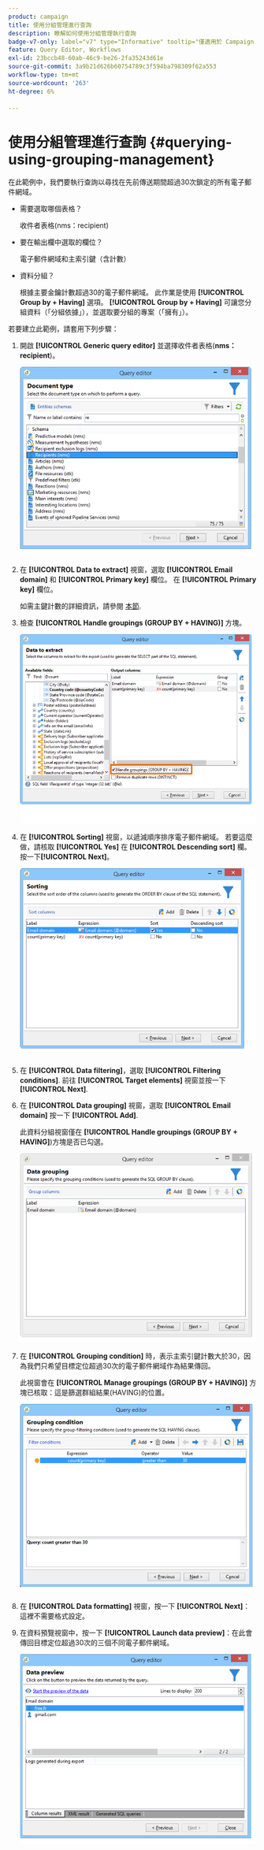 ```yaml
---
product: campaign
title: 使用分組管理進行查詢
description: 瞭解如何使用分組管理執行查詢
badge-v7-only: label="v7" type="Informative" tooltip="僅適用於 Campaign Classic v7"
feature: Query Editor, Workflows
exl-id: 23bccb48-60ab-46c9-be26-2fa35243d61e
source-git-commit: 3a9b21d626b60754789c3f594ba798309f62a553
workflow-type: tm+mt
source-wordcount: '263'
ht-degree: 6%

---
```


# 使用分組管理進行查詢 {#querying-using-grouping-management}



在此範例中，我們要執行查詢以尋找在先前傳送期間超過30次鎖定的所有電子郵件網域。

* 需要選取哪個表格？

  收件者表格(nms：recipient)

* 要在輸出欄中選取的欄位？

  電子郵件網域和主索引鍵（含計數）

* 資料分組？

  根據主要金鑰計數超過30的電子郵件網域。 此作業是使用 **[!UICONTROL Group by + Having]** 選項。 **[!UICONTROL Group by + Having]** 可讓您分組資料（「分組依據」），並選取要分組的專案（「擁有」）。

若要建立此範例，請套用下列步驟：

1. 開啟 **[!UICONTROL Generic query editor]** 並選擇收件者表格(**nms：recipient**)。

   ![](assets/query_editor_02.png)

1. 在 **[!UICONTROL Data to extract]** 視窗，選取 **[!UICONTROL Email domain]** 和 **[!UICONTROL Primary key]** 欄位。 在 **[!UICONTROL Primary key]** 欄位。

   如需主鍵計數的詳細資訊，請參閱 [本節](../../platform/using/defining-filter-conditions.md#building-expressions).

1. 檢查 **[!UICONTROL Handle groupings (GROUP BY + HAVING)]** 方塊。

   ![](assets/query_editor_nveau_29.png)

1. 在 **[!UICONTROL Sorting]** 視窗，以遞減順序排序電子郵件網域。 若要這麼做，請核取 **[!UICONTROL Yes]** 在 **[!UICONTROL Descending sort]** 欄。 按一下&#x200B;**[!UICONTROL Next]**。

   ![](assets/query_editor_nveau_70.png)

1. 在 **[!UICONTROL Data filtering]**，選取 **[!UICONTROL Filtering conditions]**. 前往 **[!UICONTROL Target elements]** 視窗並按一下 **[!UICONTROL Next]**.
1. 在 **[!UICONTROL Data grouping]** 視窗，選取 **[!UICONTROL Email domain]** 按一下 **[!UICONTROL Add]**.

   此資料分組視窗僅在 **[!UICONTROL Handle groupings (GROUP BY + HAVING]**)方塊是否已勾選。

   ![](assets/query_editor_blocklist_04.png)

1. 在 **[!UICONTROL Grouping condition]** 時，表示主索引鍵計數大於30，因為我們只希望目標定位超過30次的電子郵件網域作為結果傳回。

   此視窗會在 **[!UICONTROL Manage groupings (GROUP BY + HAVING)]** 方塊已核取：這是篩選群組結果(HAVING)的位置。

   ![](assets/query_editor_blocklist_05.png)

1. 在 **[!UICONTROL Data formatting]** 視窗，按一下 **[!UICONTROL Next]**：這裡不需要格式設定。
1. 在資料預覽視窗中，按一下 **[!UICONTROL Launch data preview]**：在此會傳回目標定位超過30次的三個不同電子郵件網域。

   ![](assets/query_editor_blocklist_06.png)

